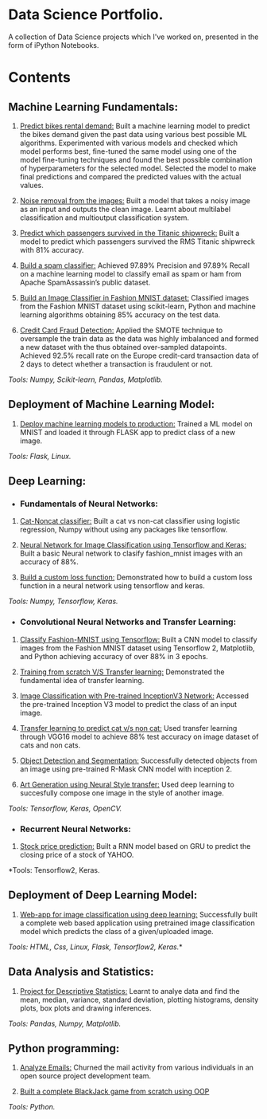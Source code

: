 # Data Science Portfolio.
A collection of Data Science projects which I've worked on, presented in the form of iPython Notebooks.


# Contents
## Machine Learning Fundamentals:

1. [Predict bikes rental demand:](https://github.com/pranav182/data_science_portfolio/blob/main/project_bike_rental_forecasting_basic.ipynb)
Built a machine learning model to predict the bikes demand given the past data using various best possible ML algorithms. Experimented with various models and checked which model performs best, fine-tuned the same model using one of the model fine-tuning techniques and found the best possible combination of hyperparameters for the selected model. Selected the model to make final predictions and compared the predicted values with the actual values.

2. [Noise removal from the images:](https://github.com/pranav182/data_science_portfolio/blob/main/noise_removal_from_images.ipynb)
Built a model that takes a noisy image as an input and outputs the clean image. Learnt about multilabel classification and multioutput classification system.

3. [Predict which passengers survived in the Titanic shipwreck:](https://github.com/pranav182/data_science_portfolio/blob/main/predicting_passenger_survival_in_titanic_shipwreck.ipynb)
Built a model to predict which passengers survived the RMS Titanic shipwreck with 81% accuracy.

4. [Build a spam classifier:](https://github.com/pranav182/data_science_portfolio/blob/main/building_spam_classifier.ipynb)
Achieved 97.89%  Precision and 97.89% Recall on a machine learning model to classify email as spam or ham from Apache SpamAssassin’s public dataset.

6. [Build an Image Classifier in Fashion MNIST dataset:](https://github.com/pranav182/data_science_portfolio/blob/main/project_fashion_mnist_ML.ipynb)
Classified images from the Fashion MNIST dataset using scikit-learn, Python and machine learning algorithms obtaining 85% accuracy on the test data.

7. [Credit Card Fraud Detection:](https://github.com/pranav182/data_science_portfolio/blob/main/credit_card_fraud_detection.ipynb)
Applied the SMOTE technique to oversample the train data as the data was highly imbalanced and formed a new dataset with the thus obtained over-sampled datapoints. Achieved 92.5% recall rate on the Europe credit-card transaction data of 2 days to detect whether a transaction is fraudulent or not.

*Tools: Numpy, Scikit-learn, Pandas, Matplotlib.*

## Deployment of Machine Learning Model:

1. [Deploy machine learning models to production:](https://github.com/pranav182/deployment_ML)
Trained a ML model on MNIST and loaded it through FLASK app to predict class of a new image.

*Tools: Flask, Linux.*

## Deep Learning:

- ### Fundamentals of Neural Networks:

1. [Cat-Noncat classifier:](https://github.com/pranav182/data_science_portfolio/blob/main/build_an_image_classifier_with_numpy_cats_vs_noncats.ipynb)
Built a cat vs non-cat classifier using logistic regression, Numpy without using any packages like tensorflow.

2. [Neural Network for Image Classification using Tensorflow and Keras:](https://github.com/pranav182/data_science_portfolio/blob/main/building_an_image_classifier.ipynb)
Built a basic Neural network to clasify fashion_mnist images with an accuracy of 88%.

3. [Build a custom loss function:](https://github.com/pranav182/data_science_portfolio/blob/main/working_with_custom_loss_function.ipynb)
Demonstrated how to build a custom loss function in a neural network using tensorflow and keras.

*Tools: Numpy, Tensorflow, Keras.*

- ### Convolutional Neural Networks and Transfer Learning:

1. [Classify Fashion-MNIST using Tensorflow:](https://github.com/pranav182/data_science_portfolio/blob/main/building_a_cnn_classifier_using_tensorflow_2_for_mnist_fashion_dataset.ipynb)
Built a CNN model to classify images from the Fashion MNIST dataset using Tensorflow 2, Matplotlib, and Python achieving accuracy of over 88% in 3 epochs.

2. [Training from scratch V/S Transfer learning:](https://github.com/pranav182/data_science_portfolio/blob/main/training_from_scratch_vs_TL.ipynb)
Demonstrated the fundamental idea of transfer learning.

3. [Image Classification with Pre-trained InceptionV3 Network:](https://github.com/pranav182/data_science_portfolio/blob/main/image_classification_with_pretrained_inception_network.ipynb)
Accessed the pre-trained Inception V3 model to predict the class of an input image.

4. [Transfer learning to predict cat v/s non cat:](https://github.com/pranav182/data_science_portfolio/blob/main/cats_vs_noncats_using_transfer_learning_515.ipynb)
Used transfer learning through VGG16 model to achieve 88% test accuracy on image dataset of cats and non cats.

5. [Object Detection and Segmentation:](https://github.com/pranav182/data_science_portfolio/blob/main/object_detection.ipynb)
Successfully detected objects from an image using pre-trained R-Mask CNN model with inception 2.

6. [Art Generation using Neural Style transfer:](https://github.com/pranav182/data_science_portfolio/blob/main/artistic_neural_style_transfer_558.ipynb)
Used deep learning to succesfully compose one image in the style of another image.

*Tools: Tensorflow, Keras, OpenCV.*

- ### Recurrent Neural Networks:

1. [Stock price prediction:](https://github.com/pranav182/data_science_portfolio/blob/main/nyse_closing_price_prediction_520.ipynb)
Built a RNN model based on GRU to predict the closing price of a stock of YAHOO.

*Tools: Tensorflow2, Keras.

## Deployment of Deep Learning Model:

1. [Web-app for image classification using deep learning:](https://github.com/pranav182/web-app_flask_image_classification)
Successfully built a complete web based application using pretrained image classification model which predicts the class of a given/uploaded image.

*Tools: HTML, Css, Linux, Flask, Tensorflow2, Keras.**

## Data Analysis and Statistics:

1. [Project for Descriptive Statistics:](https://github.com/pranav182/data_science_portfolio/blob/main/Descriptive_Analysis.ipynb)
Learnt to analye data and find the mean, median, variance, standard deviation, plotting histograms, density plots, box plots and drawing inferences.

*Tools: Pandas, Numpy, Matplotlib.*

## Python programming:

1. [Analyze Emails:](https://github.com/pranav182/data_science_portfolio/blob/main/python_project_churn_emails.ipynb)
Churned the mail activity from various individuals in an open source project development team.

2. [Built a complete BlackJack game from scratch using OOP](https://github.com/pranav182/data_science_portfolio/blob/main/01-Milestone%20Project%202%20-%20Assignment.ipynb)

*Tools: Python.*
